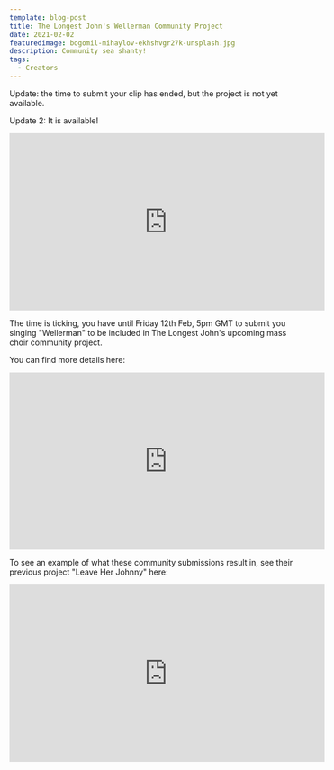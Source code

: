 ```yaml
---
template: blog-post
title: The Longest John's Wellerman Community Project
date: 2021-02-02
featuredimage: bogomil-mihaylov-ekhshvgr27k-unsplash.jpg
description: Community sea shanty!
tags:
  - Creators
---
```

Update: the time to submit your clip has ended, but the project is not yet available.

Update 2: It is available!

<iframe width="560" height="315" src="https://www.youtube.com/embed/RQ2HbYnlc3s" title="YouTube video player" frameborder="0" allow="accelerometer; autoplay; clipboard-write; encrypted-media; gyroscope; picture-in-picture" allowfullscreen></iframe>

The time is ticking, you have until Friday 12th Feb, 5pm GMT to submit you singing "Wellerman" to be included in The Longest John's upcoming mass choir community project.

You can find more details here: 

<iframe width="560" height="315" src="https://www.youtube.com/embed/TdJQNkpUCFE" frameborder="0" allow="accelerometer; autoplay; clipboard-write; encrypted-media; gyroscope; picture-in-picture" allowfullscreen></iframe>

To see an example of what these community submissions result in, see their previous project "Leave Her Johnny" here:

<iframe width="560" height="315" src="https://www.youtube.com/embed/8Fow61Zsn2s" frameborder="0" allow="accelerometer; autoplay; clipboard-write; encrypted-media; gyroscope; picture-in-picture" allowfullscreen></iframe>